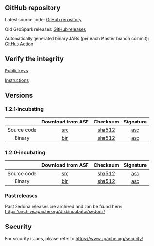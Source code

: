 ## GitHub repository

Latest source code: [GitHub repository](https://github.com/apache/incubator-sedona/)

Old GeoSpark releases: [GitHub releases](https://github.com/apache/incubator-sedona/releases)

Automatically generated binary JARs (per each Master branch commit): [GitHub Action](https://github.com/apache/incubator-sedona/actions/workflows/java.yml)

## Verify the integrity

[Public keys](https://downloads.apache.org/incubator/sedona/KEYS)

[Instructions](https://www.apache.org/info/verification.html)

## Versions

### 1.2.1-incubating

| | Download from ASF | Checksum | Signature |
|:-----------------:|:--------:|:--------:|:---------:|
|    Source code    |    [src](https://www.apache.org/dyn/closer.lua/incubator/sedona/1.2.1-incubating/apache-sedona-1.2.1-incubating-src.tar.gz)      |     [sha512](https://downloads.apache.org/incubator/sedona/1.2.1-incubating/apache-sedona-1.2.1-incubating-src.tar.gz.sha512)     |     [asc](https://downloads.apache.org/incubator/sedona/1.2.1-incubating/apache-sedona-1.2.1-incubating-src.tar.gz.asc)      |
|       Binary      |    [bin](https://www.apache.org/dyn/closer.lua/incubator/sedona/1.2.1-incubating/apache-sedona-1.2.1-incubating-bin.tar.gz)      |     [sha512](https://downloads.apache.org/incubator/sedona/1.2.1-incubating/apache-sedona-1.2.1-incubating-bin.tar.gz.sha512)     |     [asc](https://downloads.apache.org/incubator/sedona/1.2.1-incubating/apache-sedona-1.2.1-incubating-bin.tar.gz.asc)

### 1.2.0-incubating

| | Download from ASF | Checksum | Signature |
|:-----------------:|:--------:|:--------:|:---------:|
|    Source code    |    [src](https://www.apache.org/dyn/closer.lua/incubator/sedona/1.2.0-incubating/apache-sedona-1.2.0-incubating-src.tar.gz)      |     [sha512](https://downloads.apache.org/incubator/sedona/1.2.0-incubating/apache-sedona-1.2.0-incubating-src.tar.gz.sha512)     |     [asc](https://downloads.apache.org/incubator/sedona/1.2.0-incubating/apache-sedona-1.2.0-incubating-src.tar.gz.asc)      |
|       Binary      |    [bin](https://www.apache.org/dyn/closer.lua/incubator/sedona/1.2.0-incubating/apache-sedona-1.2.0-incubating-bin.tar.gz)      |     [sha512](https://downloads.apache.org/incubator/sedona/1.2.0-incubating/apache-sedona-1.2.0-incubating-bin.tar.gz.sha512)     |     [asc](https://downloads.apache.org/incubator/sedona/1.2.0-incubating/apache-sedona-1.2.0-incubating-bin.tar.gz.asc) 

### Past releases

Past Sedona releases are archived and can be found here: https://archive.apache.org/dist/incubator/sedona/

## Security

For security issues, please refer to https://www.apache.org/security/